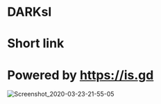 # DARKsl
# Short link 
# Powered by https://is.gd

![Screenshot_2020-03-23-21-55-05](https://user-images.githubusercontent.com/49472584/77330281-b1251f00-6d51-11ea-99f1-6c9e39b285a9.png)
